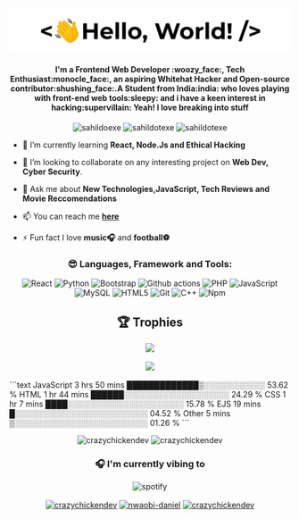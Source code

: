 <p align="center"> <img src="/assets/helloworld.gif" /> </p>
<h4 align="center">I'm a Frontend Web Developer :woozy_face:, Tech Enthusiast:monocle_face:, an aspiring Whitehat Hacker and Open-source contributor:shushing_face:.A Student from India:india: who loves playing with front-end web tools:sleepy: and i have a keen interest in hacking:supervillain: Yeah! I love breaking into stuff</h4>
<p align="center"> <img src="https://komarev.com/ghpvc/?username=sahildotexe&logoColor=white&color=FFDE59" alt="sahildoexe" /> <img
src="https://img.shields.io/github/followers/sahildotexe?style=social" alt="sahildotexe" /> <img
src="https://img.shields.io/github/last-commit/sahildotexe/BOTS.PY" alt="sahildotexe" /> 


- 🌱 I’m currently learning **React, Node.Js and Ethical Hacking**

- 👯 I’m looking to collaborate on any interesting project on **Web Dev, Cyber Security**.

- 💬 Ask me about **New Technologies,JavaScript, Tech Reviews and Movie Reccomendations**

- 📫 You can reach me **[here](mailto:sahilkaling@gmail.com)**

- ⚡ Fun fact I love **music:headphones:** and **football:soccer:**
<h3 align="center">😎 Languages, Framework and Tools:</h3>
<p align="center">
  <img alt="React" src="https://img.shields.io/badge/-React-64FFDA?style=flat-square&logo=react&logoColor=white" />
  <img alt="Python" src="https://img.shields.io/badge/-Python-64FFDA?style=flat-square&logo=python&logoColor=white" />
  <img alt="Bootstrap" src="https://img.shields.io/badge/-Bootstrap-64FFDA?style=flat-square&logo=bootstrap&logoColor=white" />
  <img alt="Github actions" src="https://img.shields.io/badge/-HTML5-64FFDA?style=flat-square&logo=github-actions&logoColor=white" />
  <img alt="PHP" src="https://img.shields.io/badge/-CSS-64FFDA?style=flat-square&logo=php&logoColor=white" />
  <img alt="JavaScript" src="https://img.shields.io/badge/-JavaScript-64FFDA?style=flat-square&logo=javascript&logoColor=white" />
  <img alt="MySQL" src="https://img.shields.io/badge/-MaterialUI-64FFDA?style=flat-square&logo=mysql&logoColor=white" />
  <img alt="HTML5" src="https://img.shields.io/badge/-HTML5-64FFDA?style=flat-square&logo=html5&logoColor=white" />
 
  <img alt="Git" src="https://img.shields.io/badge/-Git-64FFDA?style=flat-square&logo=git&logoColor=white" />
 
  <img alt="C++" src="https://img.shields.io/badge/-C++-64FFDA?style=flat-square&logo=c++&logoColor=white" />
  <img alt="Npm" src="https://img.shields.io/badge/-NPM-64FFDA?style=flat-square&logo=npm&logoColor=white" />

</p>
<h2 align="center">🏆 Trophies</h2></a>
<p align="center"> <img width=800 src="https://github-profile-trophy.vercel.app/?username=sahildotexe&margin-w=30&theme=onedark&row=1"/>
</p>
<p align="center"> <img src="/assets/morty.gif" /> </p>
<!--START_SECTION:waka-->
```text
JavaScript   3 hrs 50 mins   █████████████▒░░░░░░░░░░░   53.62 % 
HTML         1 hr 44 mins    ██████░░░░░░░░░░░░░░░░░░░   24.29 % 
CSS          1 hr 7 mins     ████░░░░░░░░░░░░░░░░░░░░░   15.78 % 
EJS          19 mins         █░░░░░░░░░░░░░░░░░░░░░░░░   04.52 % 
Other        5 mins          ▒░░░░░░░░░░░░░░░░░░░░░░░░   01.26 % 
```
<!--END_SECTION:waka-->
<p align="center" height='130px'> <img src="https://github-readme-stats.vercel.app/api?username=sahildotexe&show_icons=true&hide_title=true&include_all_commits=true&line_height=21&bg_color=0,64FFDA,64FFDA,A9EFDE,F2FFFC&count_private=true&theme=graywhite" alt="crazychickendev"/> <img src="https://github-readme-stats.vercel.app/api/top-langs/?username=sahildotexe&layout=compact&show_icons=true&bg_color=0,EFFDF9,CBFFF3,64FFDA&theme=graywhite&hide_title=true" alt="crazychickendev"/> </p>
<h3 align="center">🎧 I'm currently vibing to</h3>
<p align="center"> <img src="https://spotify-github-profile.vercel.app/api/view?uid=3o2agoiaw73z1wjbntosu9fgv&cover_image=true&theme=default" alt="spotify"/></p>

<p align="center">
<a href="https://wa.me/7972790788" target="blank"><img align="center" src="https://cdn.jsdelivr.net/npm/simple-icons@v3/icons/whatsapp.svg" alt="crazychickendev" height="22" width="22" /></a>
<a href="https://www.linkedin.com/in/sahil-kaling-5383641b8/" target="blank"><img align="center" src="https://cdn.jsdelivr.net/npm/simple-icons@3.0.1/icons/linkedin.svg" alt="nwaobi-daniel" height="22" width="22" /></a>
<a href="https://instagram.com/_heysahil/" target="blank"><img align="center" src="https://cdn.jsdelivr.net/npm/simple-icons@3.0.1/icons/instagram.svg" alt="crazychickendev" height="22" width="22" /></a>
</p>

